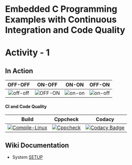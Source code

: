 # Embedded C Programming Examples with Continuous Integration and Code Quality

# Activity - 1 

## In Action

|OFF-OFF|ON-OFF|ON-ON|OFF-ON|
|:--:|:--:|:--:|:--:|
|![off-off](https://github.com/DhyeyaPatel/Embedded-C/blob/main/simulation/off-off.PNG)|![OFF-ON](https://github.com/DhyeyaPatel/Embedded-C/blob/main/simulation/off-on.PNG)|![on-on](https://github.com/DhyeyaPatel/Embedded-C/blob/main/simulation/on-on.PNG)|![on-off](https://github.com/DhyeyaPatel/Embedded-C/blob/main/simulation/on-off.PNG)|

#### CI and Code Quality

|Build|Cppcheck|Codacy|
|:--:|:--:|:--:|
|[![Compile-Linux](https://github.com/DhyeyaPatel/Embedded-C/actions/workflows/compile.yml/badge.svg)](https://github.com/DhyeyaPatel/Embedded-C/actions/workflows/compile.yml)|[![Cppcheck](https://github.com/DhyeyaPatel/Embedded-C/actions/workflows/cppcheck.yml/badge.svg)](https://github.com/DhyeyaPatel/Embedded-C/actions/workflows/cppcheck.yml)|[![Codacy Badge](https://app.codacy.com/project/badge/Grade/0a15a7f9541b44aaa7580d4c995455c0)](https://www.codacy.com/gh/DhyeyaPatel/Embedded-C/dashboard?utm_source=github.com&amp;utm_medium=referral&amp;utm_content=DhyeyaPatel/Embedded-C&amp;utm_campaign=Badge_Grade)|

## Wiki Documentation
* System [SETUP](https://github.com/DhyeyaPatel/Embedded-C.git)
